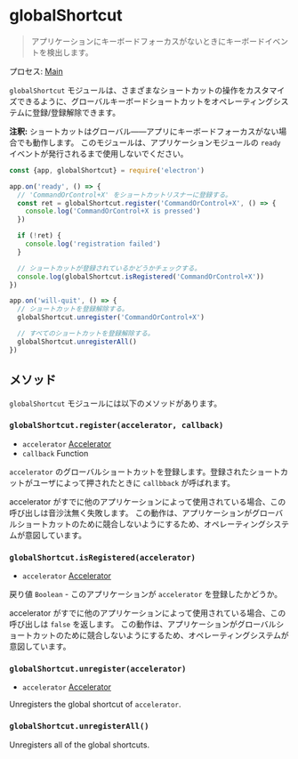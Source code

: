 # globalShortcut

> アプリケーションにキーボードフォーカスがないときにキーボードイベントを検出します。

プロセス: [Main](../glossary.md#main-process)

`globalShortcut` モジュールは、さまざまなショートカットの操作をカスタマイズできるように、グローバルキーボードショートカットをオペレーティングシステムに登録/登録解除できます。

**注釈:** ショートカットはグローバル――アプリにキーボードフォーカスがない場合でも動作します。 このモジュールは、アプリケーションモジュールの `ready` イベントが発行されるまで使用しないでください。

```javascript
const {app, globalShortcut} = require('electron')

app.on('ready', () => {
  // 'CommandOrControl+X' をショートカットリスナーに登録する。
  const ret = globalShortcut.register('CommandOrControl+X', () => {
    console.log('CommandOrControl+X is pressed')
  })

  if (!ret) {
    console.log('registration failed')
  }

  // ショートカットが登録されているかどうかチェックする。
  console.log(globalShortcut.isRegistered('CommandOrControl+X'))
})

app.on('will-quit', () => {
  // ショートカットを登録解除する。
  globalShortcut.unregister('CommandOrControl+X')

  // すべてのショートカットを登録解除する。
  globalShortcut.unregisterAll()
})
```

## メソッド

`globalShortcut` モジュールには以下のメソッドがあります。

### `globalShortcut.register(accelerator, callback)`

* `accelerator` [Accelerator](accelerator.md)
* `callback` Function

`accelerator` のグローバルショートカットを登録します。登録されたショートカットがユーザによって押されたときに `callbback` が呼ばれます。

accelerator がすでに他のアプリケーションによって使用されている場合、この呼び出しは音沙汰無く失敗します。 この動作は、アプリケーションがグローバルショートカットのために競合しないようにするため、オペレーティングシステムが意図しています。

### `globalShortcut.isRegistered(accelerator)`

* `accelerator` [Accelerator](accelerator.md)

戻り値 `Boolean` - このアプリケーションが `accelerator` を登録したかどうか。

accelerator がすでに他のアプリケーションによって使用されている場合、この呼び出しは `false` を返します。 この動作は、アプリケーションがグローバルショートカットのために競合しないようにするため、オペレーティングシステムが意図しています。

### `globalShortcut.unregister(accelerator)`

* `accelerator` [Accelerator](accelerator.md)

Unregisters the global shortcut of `accelerator`.

### `globalShortcut.unregisterAll()`

Unregisters all of the global shortcuts.